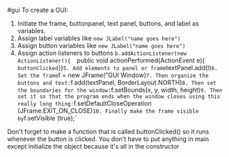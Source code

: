 #gui
To create a GUI:
1. Initiate the frame, buttonpanel, text panel, buttons, and label as variables.
2. Assign label variables like `new JLabel("name goes here")`
3. Assign button variables like `new JLabel("name goes here")`
4. Assign action listeners to buttons 
   `b.addActionListener(new ActionListener(){ 
   `public void actionPerformed(ActionEvent e){
   `buttonClicked`}}`
   5. Add elements to panel or frame `textPanel.add(l)`
   6. Set the frame `f = new JFrame("GUI Window)`
   7. Then organize the buttons and text: `f.add(textPanel, BorderLayout.NORTH)`
   8. Then set the boundaries for the window: `f.setBounds(x, y, width, height)`
   9. Then set it so that the program ends when the window closes using this really long thing: `f.setDefaultCloseOperation (JFrame.EXIT_ON_CLOSE)`
   10. Finally make the frame visible by `f.setVisible (true);`

Don't forget to make a function that is called buttonClicked() so it runs whenever the button is clicked. You don't have to put anything in main except initialize the object because it's all in the constructor